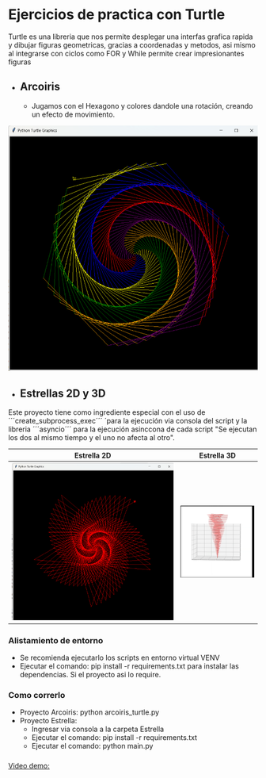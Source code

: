 # Ejercicios de practica con Turtle #
Turtle es una libreria que nos permite desplegar una interfas grafica rapida y dibujar figuras geometricas, gracias a coordenadas y metodos, asi mismo al integrarse con ciclos como FOR y While permite crear impresionantes figuras
* ## Arcoiris ##
    * Jugamos con el Hexagono y colores dandole una rotación, creando un efecto de movimiento.

![Example](https://github.com/vhngroup/Turtle_exercise/blob/main/static/Arcoiris.png)

* ## Estrellas 2D y 3D ##
Este proyecto tiene como ingrediente especial con el uso de ´´´create_subprocess_exec´´´ ´para la ejecución via consola del script y la libreria ´´´asyncio´´´ para la ejecución asinccona de cada script "Se ejecutan los dos al mismo tiempo y el uno no afecta al otro".

| Estrella 2D         | Estrella 3D       |
| :------------------------:|:------------------------:|
| ![2D](https://github.com/vhngroup/Turtle_exercise/blob/main/static/Estrella2D.png)|![3D](https://github.com/vhngroup/Turtle_exercise/blob/main/static/Estrella3D.png)|

### Alistamiento de entorno ###
*   Se recomienda ejecutarlo los scripts en entorno virtual VENV
* Ejecutar el comando: pip install -r requirements.txt para instalar las dependencias. Si el proyecto asi lo require.
### Como correrlo ### 
* Proyecto Arcoiris: python arcoiris_turtle.py
* Proyecto Estrella: 
    * Ingresar via consola a la carpeta Estrella
    * Ejecutar el comando: pip install -r requirements.txt
    * Ejecutar el comando: python main.py
###
[Video demo:](https://x.com/Victor__Noguera/status/1828447565471273461)

